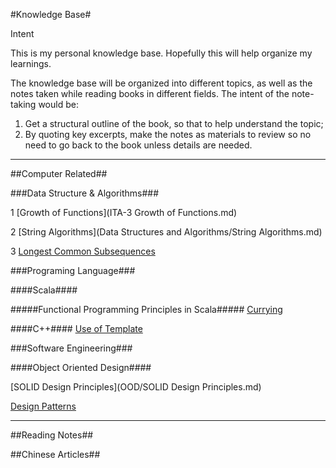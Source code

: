#Knowledge Base#

Intent

This is my personal knowledge base. Hopefully this will help organize my learnings.

The knowledge base will be organized into different topics, as well as the notes taken while reading books in different fields. The intent of the note-taking would be:

1. Get a structural outline of the book, so that to help understand the topic;
2. By quoting key excerpts, make the notes as materials to review so no need to go back to the book unless details are needed.



---
##Computer Related##

###Data Structure & Algorithms###

1 [Growth of Functions](ITA-3 Growth of Functions.md)

2 [String Algorithms](Data Structures and Algorithms/String Algorithms.md)

3 [Longest Common Subsequences](ITA-15.4_longest_common_subsequence.md)

###Programing Language###

####Scala####

#####Functional Programming Principles in Scala#####
[Currying](Scala/FPPiS/Currying.md)

####C++####
[Use of Template](cpp/use-of-template.md)

###Software Engineering###

####Object Oriented Design####

[SOLID Design Principles](OOD/SOLID Design Principles.md)

[Design Patterns](OOD/design-patterns/index.md)



---
##Reading Notes##

##Chinese Articles##